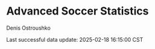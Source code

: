 # Advanced Soccer Statistics
Denis Ostroushko

<!-- gfm -->

Last successful data update: 2025-02-18 16:15:00 CST
